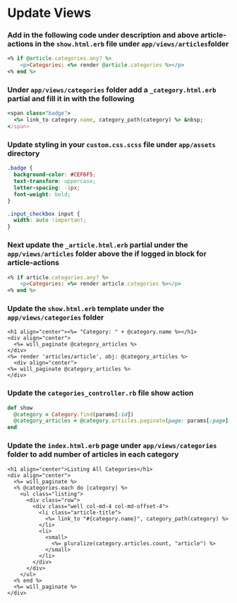 # Update Views

### Add in the following code under description and above article-actions in the `show.html.erb` file under `app/views/articles`folder

```ruby
<% if @article.categories.any? %>
    <p>Categories: <%= render @article.categories %></p>
<% end %>
```

### Under `app/views/categories` folder add a `_category.html.erb` partial and fill it in with the following

```ruby
<span class="badge">
  <%= link_to category.name, category_path(category) %> &nbsp;
</span>
```

### Update styling in your `custom.css.scss` file under `app/assets` directory

```css
.badge {
  background-color: #CEF6F5;
  text-transform: uppercase;
  letter-spacing: -1px;
  font-weight: bold;
}

.input_checkbox input {
  width: auto !important;
}
```

### Next update the `_article.html.erb` partial under the `app/views/articles` folder above the if logged in block for article-actions

```ruby
<% if article.categories.any? %>
    <p>Categories: <%= render article.categories %></p>
<% end %>
```

### Update the `show.html.erb` template under the `app/views/categories` folder

```markup
<h1 align="center"><%= "Category: " + @category.name %></h1>
<div align="center">
  <%= will_paginate @category_articles %>
</div>
<%= render 'articles/article', obj: @category_articles %>
  <div align="center">
<%= will_paginate @category_articles %>
</div>
```

### Update the `categories_controller.rb` file show action

```ruby
def show
  @category = Category.find(params[:id])
  @category_articles = @category.articles.paginate(page: params[:page], per_page: 5)
end
```

### Update the `index.html.erb` page under `app/views/categories` folder to add number of articles in each category

```markup
<h1 align="center">Listing All Categories</h1>
<div align="center">
  <%= will_paginate %>
  <% @categories.each do |category| %>
    <ul class="listing">
      <div class="row">
        <div class="well col-md-4 col-md-offset-4">
          <li class="article-title">
            <%= link_to "#{category.name}", category_path(category) %>
          </li>
          <li>
            <small>
              <%= pluralize(category.articles.count, "article") %>
            </small>
          </li>
        </div>
      </div>
    </ul>
  <% end %>
  <%= will_paginate %>
</div>
```

